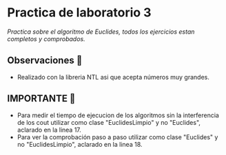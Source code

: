 # Practica de laboratorio 3

_Practica sobre el algoritmo de Euclides, todos los ejercicios estan completos y comprobados._


## Observaciones 🚀

* Realizado con la libreria NTL asi que acepta números muy grandes.

## IMPORTANTE 🚨
* Para medir el tiempo de ejecucion de los algoritmos sin la interferencia de los cout utilizar como clase "EuclidesLimpio" y no "Euclides", aclarado en la linea 17.
* Para ver la comprobación paso a paso utilizar como clase "Euclides" y no "EuclidesLimpio", aclarado en la linea 18.

